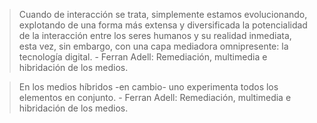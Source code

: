 > Cuando de interacción se trata, simplemente estamos evolucionando, explotando de una forma más extensa y diversificada la potencialidad de la interacción entre los seres humanos y su realidad inmediata, esta vez, sin embargo, con una capa mediadora omnipresente: la tecnología digital. - Ferran Adell: Remediación, multimedia e hibridación de los medios.

> En los medios híbridos -en cambio- uno experimenta todos los elementos en conjunto. - Ferran Adell: Remediación, multimedia e hibridación de los medios.

